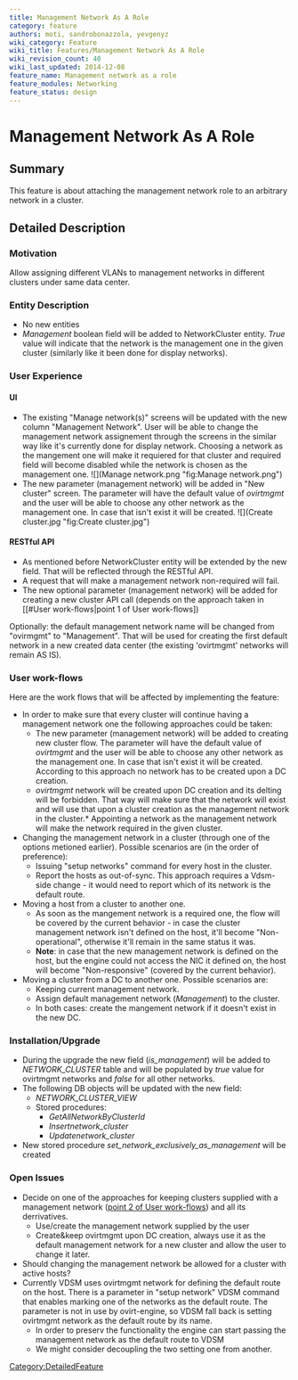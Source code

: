 ```yaml
---
title: Management Network As A Role
category: feature
authors: moti, sandrobonazzola, yevgenyz
wiki_category: Feature
wiki_title: Features/Management Network As A Role
wiki_revision_count: 40
wiki_last_updated: 2014-12-08
feature_name: Management network as a role
feature_modules: Networking
feature_status: design
---
```


# Management Network As A Role

## Summary

This feature is about attaching the management network role to an arbitrary network in a cluster.

## Detailed Description

### Motivation

Allow assigning different VLANs to management networks in different clusters under same data center.

### Entity Description

*   No new entities
*   *Management* boolean field will be added to NetworkCluster entity. *True* value will indicate that the network is the management one in the given cluster (similarly like it been done for display networks).

### User Experience

#### UI

*   The existing "Manage network(s)" screens will be updated with the new column "Management Network". User will be able to change the management network assignement through the screens in the similar way like it's currently done for display network. Choosing a network as the mangement one will make it requiered for that cluster and required field will become disabled while the network is chosen as the management one.
    ![](Manage network.png "fig:Manage network.png")
*   The new parameter (management network) will be added in "New cluster" screen. The parameter will have the default value of *ovirtmgmt* and the user will be able to choose any other network as the management one. In case that isn't exist it will be created.
    ![](Create cluster.jpg "fig:Create cluster.jpg")

#### RESTful API

*   As mentioned before NetworkCluster entity will be extended by the new field. That will be reflected through the RESTful API.
*   A request that will make a management network non-required will fail.
*   The new optional parameter (management network) will be added for creating a new cluster API call (depends on the approach taken in [[#User work-flows|point 1 of User work-flows])

Optionally: the default management network name will be changed from "ovirmgmt" to "Management". That will be used for creating the first default network in a new created data center (the existing 'ovirtmgmt' networks will remain AS IS).

### User work-flows

Here are the work flows that will be affected by implementing the feature:

*   In order to make sure that every cluster will continue having a management network one the following approaches could be taken:
    -   The new parameter (management network) will be added to creating new cluster flow. The parameter will have the default value of *ovirtmgmt* and the user will be able to choose any other network as the management one. In case that isn't exist it will be created. According to this approach no network has to be created upon a DC creation.
    -   *ovirtmgmt* network will be created upon DC creation and its delting will be forbidden. That way will make sure that the network will exist and will use that upon a cluster creation as the management network in the cluster.\* Appointing a network as the management network will make the network required in the given cluster.
*   Changing the management network in a cluster (through one of the options metioned earlier). Possible scenarios are (in the order of preference):
    -   Issuing "setup networks" command for every host in the cluster.
    -   Report the hosts as out-of-sync. This approach requires a Vdsm-side change - it would need to report which of its network is the default route.
*   Moving a host from a cluster to another one.
    -   As soon as the mangement network is a required one, the flow will be covered by the current behavior - in case the cluster management network isn't defined on the host, it'll become "Non-operational", otherwise it'll remain in the same status it was.
    -   **Note**: in case that the new management network is defined on the host, but the engine could not access the NIC it defined on, the host will become "Non-responsive" (covered by the current behavior).
*   Moving a cluster from a DC to another one. Possible scenarios are:
    -   Keeping current management network.
    -   Assign default management network (*Management*) to the cluster.
    -   In both cases: create the mangement network if it doesn't exist in the new DC.

### Installation/Upgrade

*   During the upgrade the new field (*is_management*) will be added to *NETWORK_CLUSTER* table and will be populated by *true* value for ovirtmgmt networks and *false* for all other networks.
*   The following DB objects will be updated with the new field:
    -   *NETWORK_CLUSTER_VIEW*
    -   Stored procedures:
        -   *GetAllNetworkByClusterId*
        -   *Insertnetwork_cluster*
        -   *Updatenetwork_cluster*
*   New stored procedure *set_network_exclusively_as_management* will be created

### Open Issues

*   Decide on one of the approaches for keeping clusters supplied with a management network ([point 2 of User work-flows](#User_work-flows)) and all its derrivatives.
    -   Use/create the management network supplied by the user
    -   Create&keep ovirtmgmt upon DC creation, always use it as the default management network for a new cluster and allow the user to change it later.
*   Should changing the management network be allowed for a cluster with active hosts?
*   Currently VDSM uses ovirtmgmt network for defining the default route on the host. There is a parameter in "setup network" VDSM command that enables marking one of the networks as the default route. The parameter is not in use by ovirt-engine, so VDSM fall back is setting ovirtmgmt network as the default route by its name.
    -   In order to preserv the functionality the engine can start passing the management network as the default route to VDSM
    -   We might consider decoupling the two setting one from another.

<Category:DetailedFeature>
